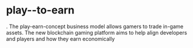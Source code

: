 # play--to-earn
. The play-earn-concept business model allows gamers to trade in-game assets. The new blockchain gaming platform aims to help align developers and players and how they earn economically
